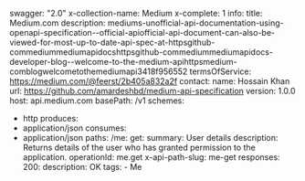 swagger: "2.0"
x-collection-name: Medium
x-complete: 1
info:
  title: Medium.com
  description: mediums-unofficial-api-documentation-using-openapi-specification--official-apiofficial-api-document-can-also-be-viewed-for-most-up-to-date-api-spec-at-httpsgithub-commediummediumapidocshttpsgithub-commediummediumapidocs-developer-blog--welcome-to-the-medium-apihttpsmedium-comblogwelcometothemediumapi3418f956552
  termsOfService: https://medium.com/@feerst/2b405a832a2f
  contact:
    name: Hossain Khan
    url: https://github.com/amardeshbd/medium-api-specification
  version: 1.0.0
host: api.medium.com
basePath: /v1
schemes:
- http
produces:
- application/json
consumes:
- application/json
paths:
  /me:
    get:
      summary: User details
      description: Returns details of the user who has granted permission to the application.
      operationId: me.get
      x-api-path-slug: me-get
      responses:
        200:
          description: OK
      tags:
      - Me